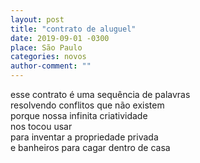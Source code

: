 ```yaml
---
layout: post
title: "contrato de aluguel"
date: 2019-09-01 -0300
place: São Paulo
categories: novos
author-comment: ""
---
```


<!--more-->
esse contrato é uma sequência de palavras  
resolvendo conflitos que não existem  
porque nossa infinita criatividade  
nos tocou usar  
para inventar a propriedade privada  
e banheiros para cagar dentro de casa  
